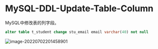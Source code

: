 # MySQL-DDL-Update-Table-Column

MySQL中修改表的列字段。

```sql
alter table t_student change stu_email email varchar(40) not null 
```

![image-20220702201458901](C:/Users/wangnaixing/AppData/Roaming/Typora/typora-user-images/image-20220702201458901.png)